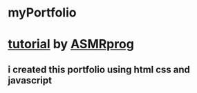 # myPortfolio

# [tutorial](https://youtu.be/3Kc0NoAcqgI?si=3wg87AQYeJPfbe_v) by [ASMRprog](https://www.youtube.com/@AsmrProg)

## i created this portfolio using html css and javascript 
